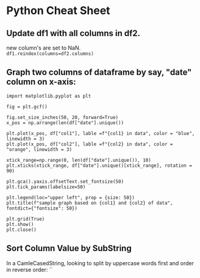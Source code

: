 # Python Cheat Sheet
         
## Update df1 with all columns in df2.      
new column's are set to NaN.     
`df1.reindex(columns=df2.columns)`      

## Graph two columns of dataframe by say, "date" column on x-axis:     

```
import matplotlib.pyplot as plt

fig = plt.gcf()

fig.set_size_inches(50, 20, forward=True) 
x_pos = np.arrange(len(df["date"].unique())

plt.plot(x_pos, df["col1"], lable =f"{col1} in data", color = "blue", linewidth = 3)
plt.plot(x_pos, df["col2"], lable =f"{col2} in data", color = "orange", linewidth = 3)

xtick_range=np.range(0, len(df["date"].unique()), 10)
plt.xticks(xtick_range, df["date"].unique()[xtick_range], rotation = 90)

plt.gca().yaxis.offsetText.set_fontsize(50)
plt.tick_params(labelsize=50)

plt.legend(loc="upper left", prop = {size: 50})
plt.title(f"sample graph based on {col1} and {col2} of data", fontdict={"fontsize": 50})

plt.grid(True)
plt.show()
plt.close()
```
## Sort Column Value by SubString
In a CamleCasedString, looking to split by uppercase words first and order in reverse order: 
``
